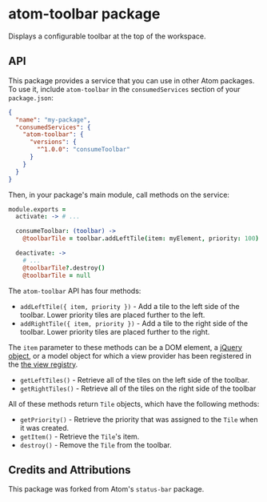 # atom-toolbar package

Displays a configurable toolbar at the top of the workspace.

## API

This package provides a service that you can use in other Atom packages. To use
it, include `atom-toolbar` in the `consumedServices` section of your `package.json`:

```json
{
  "name": "my-package",
  "consumedServices": {
    "atom-toolbar": {
      "versions": {
        "^1.0.0": "consumeToolbar"
      }
    }
  }
}
```

Then, in your package's main module, call methods on the service:

```coffee
module.exports =
  activate: -> # ...

  consumeToolbar: (toolbar) ->
    @toolbarTile = toolbar.addLeftTile(item: myElement, priority: 100)

  deactivate: ->
    # ...
    @toolbarTile?.destroy()
    @toolbarTile = null
```

The `atom-toolbar` API has four methods:

  * `addLeftTile({ item, priority })` - Add a tile to the left side of the
  toolbar. Lower priority tiles are placed further to the left.
  * `addRightTile({ item, priority })` - Add a tile to the right side of the
  toolbar. Lower priority tiles are placed further to the right.

The `item` parameter to these methods can be a DOM element, a
[jQuery object](http://jquery.com), or a model object for which a view provider
has been registered in the [the view registry](https://atom.io/docs/api/latest/ViewRegistry).

  * `getLeftTiles()` - Retrieve all of the tiles on the left side of the toolbar.
  * `getRightTiles()` - Retrieve all of the tiles on the right side of the toolbar

All of these methods return `Tile` objects, which have the following methods:
  * `getPriority()` - Retrieve the priority that was assigned to the `Tile` when
  it was created.
  * `getItem()` - Retrieve the `Tile`'s item.
  * `destroy()` - Remove the `Tile` from the toolbar.

## Credits and Attributions

This package was forked from Atom's `status-bar` package.
